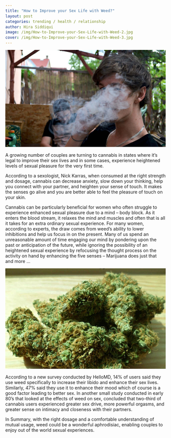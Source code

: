 ```yaml
---
title: "How to Improve your Sex Life with Weed?"
layout: post
categories: trending / health / relationship
author: Hira Siddiqui
image: /img/How-to-Improve-your-Sex-Life-with-Weed-2.jpg
cover: /img/How-to-Improve-your-Sex-Life-with-Weed-3.jpg
---
```


![Existential - How to Improve your Sex Life with Weed?](/img/How-to-Improve-your-Sex-Life-with-Weed.jpg)

A growing number of couples are turning to cannabis in states where it’s legal to improve their sex lives and in some cases, experience heightened levels of sexual pleasure for the very first time.

According to a sexologist, Nick Karras, when consumed at the right strength and dosage, cannabis can decrease anxiety, slow down your thinking, help you connect with your partner, and heighten your sense of touch.  It makes the senses go alive and you are better able to feel the pleasure of touch on your skin. 

Cannabis can be particularly beneficial for women who often struggle to experience enhanced sexual pleasure due to a mind – body block. As it enters the blood stream, it relaxes the mind and muscles and often that is all it takes for an extra ordinary sexual experience. For many women, according to experts, the draw comes from weed’s ability to lower inhibitions and help us focus in on the present. Many of us spend an unreasonable amount of time engaging our mind by pondering upon the past or anticipation of the future, while ignoring the possibility of an heightened sexual experience by refocusing the thought process on the activity on hand by enhancing the five senses – Marijuana does just that and more …

![Existential - How to Improve your Sex Life with Weed?](/img/How-to-Improve-your-Sex-Life-with-Weed-4.jpg)

According to a new survey conducted by HelloMD, 14% of users said they use weed specifically to increase their libido and enhance their sex lives. Similarly, 47% said they use it to enhance their mood which of course is a good factor leading to better sex. In another small study conducted in early 80’s that looked at the effects of weed on sex, concluded that two-third of cannabis users experienced greater sex drive, more powerful orgasms, and greater sense on intimacy and closeness with their partners.

In Summary, with the right dosage and a comfortable understanding of mutual usage, weed could be a wonderful aphrodisiac, enabling couples to enjoy out of the world sexual experiences. 

